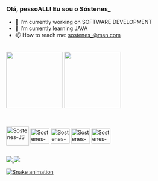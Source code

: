 ### Olá, pessoALL! Eu sou o Sóstenes_

- 🔭 I’m currently working on SOFTWARE DEVELOPMENT
- 🌱 I’m currently learning JAVA
- 📫 How to reach me: sostenes_@msn.com
##

<div>
  <img height="150em" src="https://github-readme-stats.vercel.app/api?username=sostenesmsr&show_icons-true&theme=dracula&include_all_commits=true&count"/>
  <img height="150em" src="https://github-readme-stats.vercel.app/api/top-langs/?username=sostenesmsr&layout=compact&langs_count=16&theme=dracula"/>
</div>

##

<div style-"display: inline_block"><br>
<img align="center" alt="Sostenes-JS" height="50" width="60" src="https://cdn.jsdelivr.net/gh/devicons/devicon/icons/java/java-original-wordmark.svg">
<img align="center" alt="Sostenes-JS" height="40" width="50" src="https://cdn.jsdelivr.net/gh/devicons/devicon/icons/javascript/javascript-original.svg">
<img align="center" alt="Sostenes-JS" height="40" width="50" src="https://cdn.jsdelivr.net/gh/devicons/devicon/icons/html5/html5-plain-wordmark.svg">
<img align="center" alt="Sostenes-JS" height="40" width="50" src="https://cdn.jsdelivr.net/gh/devicons/devicon/icons/css3/css3-plain-wordmark.svg">
<img align="center" alt="Sostenes-JS" height="40" width="50" src="https://cdn.jsdelivr.net/gh/devicons/devicon/icons/kotlin/kotlin-original.svg">
</div>

<!-- <img align="right" alt="Sostenes-GIF" height="110" width="90" src="https://media.discordapp.net/attachments/850171914718412803/890318426889928704/unknown.png"> -->

##

<div>
  <a href="https://www.linkedin.com/in/sóstenes-ribeiro/" target="_blank"><img src="https://img.shields.io/badge/LinkedIn-0077B5?style=for-the-badge&logo=linkedin&logoColor=white" target="_blank"</a>
  <a href="https://www.instagram.com/sostenes_/" target="_blank"><img src="https://img.shields.io/badge/Instagram-E4405F?style=for-the-badge&logo=instagram&logoColor=white" target="_blank"</a>    
</div>
    
![Snake animation](https://github.com/sostenesmsr/sostenesmsr/blob/output/github-contribuition-grid-snake.svg)
